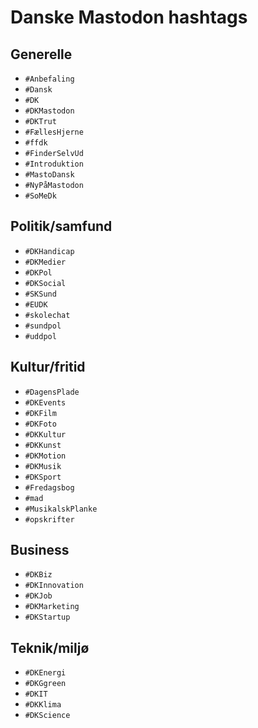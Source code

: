 # Danske Mastodon hashtags

## Generelle

* `#Anbefaling`
* `#Dansk`
* `#DK`
* `#DKMastodon`
* `#DKTrut`
* `#FællesHjerne`
* `#ffdk`
* `#FinderSelvUd`
* `#Introduktion`
* `#MastoDansk`
* `#NyPåMastodon`
* `#SoMeDk`

## Politik/samfund

* `#DKHandicap`
* `#DKMedier`
* `#DKPol`
* `#DKSocial`
* `#SKSund`
* `#EUDK`
* `#skolechat`
* `#sundpol`
* `#uddpol`

## Kultur/fritid

* `#DagensPlade`
* `#DKEvents`
* `#DKFilm`
* `#DKFoto`
* `#DKKultur`
* `#DKKunst`
* `#DKMotion`
* `#DKMusik`
* `#DKSport`
* `#Fredagsbog`
* `#mad`
* `#MusikalskPlanke`
* `#opskrifter`
  
## Business

* `#DKBiz`
* `#DKInnovation`
* `#DKJob`
* `#DKMarketing`
* `#DKStartup`

## Teknik/miljø

* `#DKEnergi`
* `#DKGgreen`
* `#DKIT`
* `#DKKlima`
* `#DKScience`
